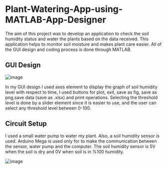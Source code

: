 # Plant-Watering-App-using-MATLAB-App-Designer
The aim of this project was to develop an application to check the soil humidity status and water the plants based on the data received. This application helps to monitor soil moisture and makes plant care easier. All of the GUI design and coding process is done through MATLAB. 
## GUI Design

![image](https://github.com/cerenkilic/Plant-Watering-App-using-MATLAB-App-Designer/assets/74498810/e062da64-9fc1-4d22-bc8d-2bdf73e292f1)


In my GUI design I used axes element to display the graph of soil humidity level with respect to time, I used buttons for plot, exit, save as fig, save as png,save data (save as .xlsx) and print operations. Selecting the threshold level is done by a slider element since it is easier to use, and the user can select any threshold level between 0-100.

## Circuit Setup

I used a small water pump to water my plant. Also, a soil humidity sensor is used. Arduino Mega is used only for to make the communication between the sensor, water pump and the computer. The soil humidity sensor is 5V when the soil is dry and 0V when soil is in %100 humidity.

![image](https://github.com/cerenkilic/Plant-Watering-App-using-MATLAB-App-Designer/assets/74498810/7e0e5714-970f-4354-9777-348f2f53ce35)

